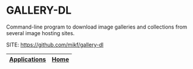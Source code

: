 # GALLERY-DL

 Command-line program to download image galleries and collections 
 from several image hosting sites.

 SITE: https://github.com/mikf/gallery-dl

 | [Applications](https://portable-linux-apps.github.io/apps.html) | [Home](https://portable-linux-apps.github.io)
 | --- | --- |
